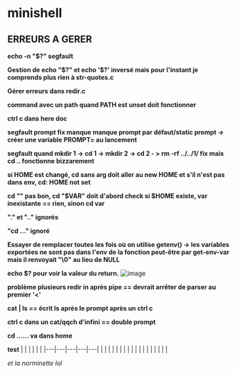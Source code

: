 # minishell

## ERREURS A GERER

**echo -n "$?" segfault**

**Gestion de echo "$?" et echo '$?' inversé mais pour l'instant je comprends plus rien à str-quotes.c**

**Gérer erreurs dans redir.c**

**command avec un path quand PATH est unset doit fonctionner**

**ctrl c dans here doc**

**segfault prompt fix manque manque prompt par défaut/static prompt
-> créer une variable PROMPT= au lancement**

**segfault quand mkdir 1 -> cd 1 -> mkdir 2 -> cd 2 - > rm -rf ../../1/ fix mais cd .. fonctionne bizzarement**

**si HOME est changé, cd sans arg doit aller au new HOME
et s'il n'est pas dans env, cd: HOME not set**

**cd "" pas bon, cd "$VAR" doit d'abord check si $HOME existe, var inexistante == rien, sinon cd var**

**"." et ".." ignorés**

**"cd ..." ignoré**

**Essayer de remplacer toutes les fois où on utilise getenv() -> les variables exportées ne sont pas dans l'env de la fonction
peut-être par get-env-var mais il renvoyait "\0" au lieu de NULL**

**echo $? pour voir la valeur du return.**
![image](https://cdn.discordapp.com/attachments/856902451403423745/969613000052994068/unknown.png)

**problème plusieurs redir in après pipe == devrait arrêter de parser au premier '<'**

**cat | ls == écrit ls après le prompt après un ctrl c**

**ctrl c dans un cat/qqch d'infini == double prompt**

**cd ...... va dans home**

**test**
|   |   |   |   |   |
|---|---|---|---|---|
|   |   |   |   |   |
|   |   |   |   |   |
|   |   |   |   |   |

_et la norminette lol_
